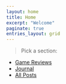 ```yaml
---
layout: home
title: Home
excerpt: "Welcome"
paginate: true
entries_layout: grid
---
```


> Pick a section:
- [Game Reviews](/reviews/)
- [Journal](/journal/)
- [All Posts](/)
